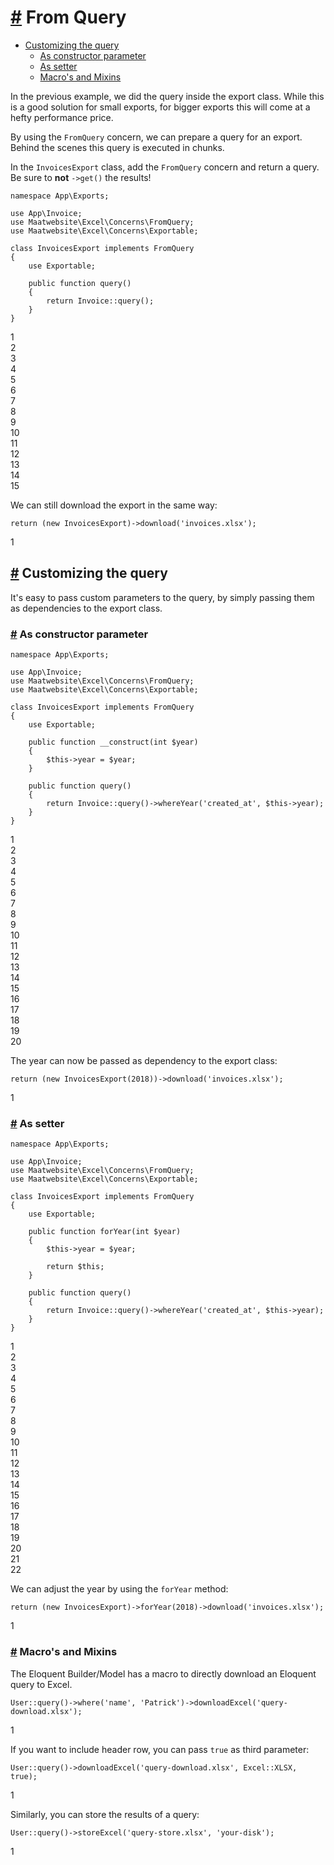 [#](#from-query) From Query
===========================

*   [Customizing the query](#customizing-the-query)
    *   [As constructor parameter](#as-constructor-parameter)
    *   [As setter](#as-setter)
    *   [Macro's and Mixins](#macro-s-and-mixins)

In the previous example, we did the query inside the export class. While this is a good solution for small exports, for bigger exports this will come at a hefty performance price.

By using the `FromQuery` concern, we can prepare a query for an export. Behind the scenes this query is executed in chunks.

In the `InvoicesExport` class, add the `FromQuery` concern and return a query. Be sure to **not** `->get()` the results!

    namespace App\Exports;
    
    use App\Invoice;
    use Maatwebsite\Excel\Concerns\FromQuery;
    use Maatwebsite\Excel\Concerns\Exportable;
    
    class InvoicesExport implements FromQuery
    {
        use Exportable;
    
        public function query()
        {
            return Invoice::query();
        }
    }
    

1  
2  
3  
4  
5  
6  
7  
8  
9  
10  
11  
12  
13  
14  
15  

We can still download the export in the same way:

    return (new InvoicesExport)->download('invoices.xlsx');
    

1  

[#](#customizing-the-query) Customizing the query
-------------------------------------------------

It's easy to pass custom parameters to the query, by simply passing them as dependencies to the export class.

### [#](#as-constructor-parameter) As constructor parameter

    namespace App\Exports;
    
    use App\Invoice;
    use Maatwebsite\Excel\Concerns\FromQuery;
    use Maatwebsite\Excel\Concerns\Exportable;
    
    class InvoicesExport implements FromQuery
    {
        use Exportable;
    
        public function __construct(int $year)
        {
            $this->year = $year;
        }
    
        public function query()
        {
            return Invoice::query()->whereYear('created_at', $this->year);
        }
    }
    

1  
2  
3  
4  
5  
6  
7  
8  
9  
10  
11  
12  
13  
14  
15  
16  
17  
18  
19  
20  

The year can now be passed as dependency to the export class:

    return (new InvoicesExport(2018))->download('invoices.xlsx');
    

1  

### [#](#as-setter) As setter

    namespace App\Exports;
    
    use App\Invoice;
    use Maatwebsite\Excel\Concerns\FromQuery;
    use Maatwebsite\Excel\Concerns\Exportable;
    
    class InvoicesExport implements FromQuery
    {
        use Exportable;
    
        public function forYear(int $year)
        {
            $this->year = $year;
            
            return $this;
        }
    
        public function query()
        {
            return Invoice::query()->whereYear('created_at', $this->year);
        }
    }
    

1  
2  
3  
4  
5  
6  
7  
8  
9  
10  
11  
12  
13  
14  
15  
16  
17  
18  
19  
20  
21  
22  

We can adjust the year by using the `forYear` method:

    return (new InvoicesExport)->forYear(2018)->download('invoices.xlsx');
    

1  

### [#](#macro-s-and-mixins) Macro's and Mixins

The Eloquent Builder/Model has a macro to directly download an Eloquent query to Excel.

    User::query()->where('name', 'Patrick')->downloadExcel('query-download.xlsx');
    

1  

If you want to include header row, you can pass `true` as third parameter:

    User::query()->downloadExcel('query-download.xlsx', Excel::XLSX, true);
    

1  

Similarly, you can store the results of a query:

    User::query()->storeExcel('query-store.xlsx', 'your-disk');
    

1